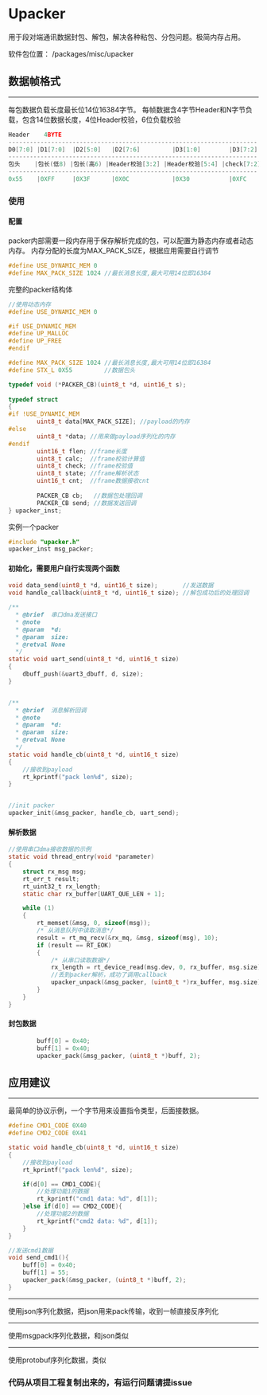 
# Upacker 
用于段对端通讯数据封包、解包，解决各种粘包、分包问题。极简内存占用。

软件包位置： /packages/misc/upacker

## 数据帧格式

---
每包数据负载长度最长位14位16384字节。
每帧数据含4字节Header和N字节负载，包含14位数据长度，4位Header校验，6位负载校验

``` C
Header    4BYTE                                                            Load
----------------------------------------------------------------------
D0[7:0] |D1[7:0]  |D2[5:0]   |D2[7:6]         |D3[1:0]        |D3[7:2]
----------------------------------------------------------------------
包头    |包长(低8) |包长(高6) |Header校验[3:2] |Header校验[5:4] |check[7:2] |data
----------------------------------------------------------------------
0x55    |0XFF     |0X3F      |0X0C            |0X30           |0XFC       |XXXXX
```

### 使用

#### 配置

packer内部需要一段内存用于保存解析完成的包，可以配置为静态内存或者动态内存。
内存分配的长度为MAX_PACK_SIZE，根据应用需要自行调节
```C
#define USE_DYNAMIC_MEM 0
#define MAX_PACK_SIZE 1024 //最长消息长度,最大可用14位即16384
```
完整的packer结构体
```C
//使用动态内存
#define USE_DYNAMIC_MEM 0

#if USE_DYNAMIC_MEM
#define UP_MALLOC
#define UP_FREE
#endif

#define MAX_PACK_SIZE 1024 //最长消息长度,最大可用14位即16384
#define STX_L 0X55         //数据包头

typedef void (*PACKER_CB)(uint8_t *d, uint16_t s);
    
typedef struct
{
#if !USE_DYNAMIC_MEM
        uint8_t data[MAX_PACK_SIZE]; //payload的内存
#else
        uint8_t *data; //用来做payload序列化的内存
#endif
        uint16_t flen; //frame长度
        uint8_t calc;  //frame校验计算值
        uint8_t check; //frame校验值
        uint8_t state; //frame解析状态
        uint16_t cnt;  //frame数据接收cnt
    
        PACKER_CB cb;   //数据包处理回调
        PACKER_CB send; //数据发送回调
} upacker_inst;
```

实例一个packer

``` C
#include "upacker.h"
upacker_inst msg_packer;
```

#### 初始化，需要用户自行实现两个函数

``` C
void data_send(uint8_t *d, uint16_t size);       //发送数据
void handle_callback(uint8_t *d, uint16_t size); //解包成功后的处理回调
```

``` C
/**
  * @brief  串口dma发送接口
  * @note   
  * @param  *d: 
  * @param  size: 
  * @retval None
  */
static void uart_send(uint8_t *d, uint16_t size)
{
    dbuff_push(&uart3_dbuff, d, size);
}


/**
  * @brief  消息解析回调
  * @note   
  * @param  *d: 
  * @param  size: 
  * @retval None
  */
static void handle_cb(uint8_t *d, uint16_t size)
{
    //接收到payload
    rt_kprintf("pack len%d", size);
}


//init packer
upacker_init(&msg_packer, handle_cb, uart_send);
```

#### 解析数据

```C
//使用串口dma接收数据的示例
static void thread_entry(void *parameter)
{
    struct rx_msg msg;
    rt_err_t result;
    rt_uint32_t rx_length;
    static char rx_buffer[UART_QUE_LEN + 1];

    while (1)
    {
        rt_memset(&msg, 0, sizeof(msg));
        /* 从消息队列中读取消息*/
        result = rt_mq_recv(&rx_mq, &msg, sizeof(msg), 10);
        if (result == RT_EOK)
        {
            /* 从串口读取数据*/
            rx_length = rt_device_read(msg.dev, 0, rx_buffer, msg.size);
            //丢到packer解析，成功了调用callback
            upacker_unpack(&msg_packer, (uint8_t *)rx_buffer, msg.size);
        }
    }
}

```

#### 封包数据

```C
        buff[0] = 0x40;
        buff[1] = 0x40;
        upacker_pack(&msg_packer, (uint8_t *)buff, 2);
```

## 应用建议
---
最简单的协议示例，一个字节用来设置指令类型，后面接数据。

```C
#define CMD1_CODE 0X40
#define CMD2_CODE 0X41

static void handle_cb(uint8_t *d, uint16_t size)
{
    //接收到payload
    rt_kprintf("pack len%d", size);

    if(d[0] == CMD1_CODE){
        //处理功能1的数据
        rt_kprintf("cmd1 data: %d", d[1]);
    }else if(d[0] == CMD2_CODE){
        //处理功能2的数据    
        rt_kprintf("cmd2 data: %d", d[1]);
    }
}

//发送cmd1数据
void send_cmd1(){
    buff[0] = 0x40;
    buff[1] = 55;
    upacker_pack(&msg_packer, (uint8_t *)buff, 2);
}     
```
---
使用json序列化数据，把json用来pack传输，收到一帧直接反序列化

---
使用msgpack序列化数据，和json类似

---
使用protobuf序列化数据，类似

### 代码从项目工程复制出来的，有运行问题请提issue













